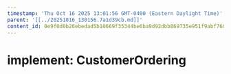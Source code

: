```yaml
---
timestamp: 'Thu Oct 16 2025 13:01:56 GMT-0400 (Eastern Daylight Time)'
parent: '[[../20251016_130156.7a1d39cb.md]]'
content_id: 0e9f0d0b26ebedad5b10669f35344be6ba9d92dbb869735e951f9abf760f7950
---
```


# implement: CustomerOrdering
